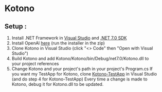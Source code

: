# Kotono

## Setup :

1. Install .NET Framework in [Visual Studio](https://visualstudio.microsoft.com/downloads/) and [.NET 7.0 SDK](https://dotnet.microsoft.com/download)
2. Install OpenAl [here](https://openal.org/downloads/oalinst.zip) (run the installer in the zip)
3. Clone Kotono in Visual Studio (click "<> Code" then "Open with Visual Studio")
4. Build Kotono and add Kotono/Kotono/bin/Debug/net7.0/Kotono.dll to your project references
5. Change Kotono and your project's path in your project's Program.cs
If you want my TestApp for Kotono, clone [Kotono-TestApp](https://github.com/laracIette/Kotono-TestApp) in Visual Studio (and do step 4 for Kotono-TestApp)
Every time a change is made to Kotono, debug it for Kotono.dll to be updated.
